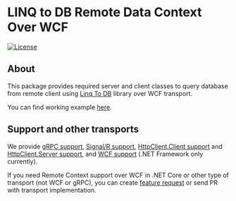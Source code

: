 # LINQ to DB Remote Data Context Over WCF<!-- omit in toc -->

[![License](https://img.shields.io/github/license/linq2db/linq2db)](MIT-LICENSE.txt)

## About

This package provides required server and client classes to query database from remote client using [Linq To DB](https://github.com/linq2db/linq2db) library over WCF transport.

You can find working example [here](https://github.com/linq2db/linq2db/tree/master/Examples\Remote\Wcf).

## Support and other transports

We provide
[gRPC support](https://www.nuget.org/packages/linq2db.Remote.gRPC),
[Signal/R support](https://www.nuget.org/packages/linq2db.Remote.SignalR),
[HttpClient.Client support](https://www.nuget.org/packages/linq2db.Remote.HttpClient.Client) and
[HttpClient.Server support](https://www.nuget.org/packages/linq2db.Remote.HttpClient.Server),
and [WCF support](https://www.nuget.org/packages/linq2db.Remote.Wcf) (.NET Framework only currently).

If you need Remote Context support over WCF in .NET Core or other type of transport (not WCF or gRPC), you can create [feature request](https://github.com/linq2db/linq2db/issues/new) or send PR with transport implementation.
